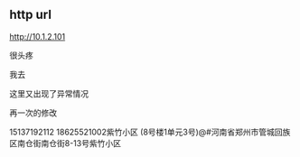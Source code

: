 ## http url

http://10.1.2.101

很头疼

我去

这里又出现了异常情况

再一次的修改


15137192112
18625521002紫竹小区 (8号楼1单元3号)@#河南省郑州市管城回族区南仓街南仓街8-13号紫竹小区
